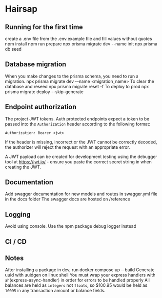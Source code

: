 # Hairsap

## Running for the first time
create a .env file from the .env.example file and fill values without quotes
npm install
npm run prepare
npx prisma migrate dev --name init
npx prisma db seed

## Database migration
When you make changes to the  prisma schema, you need to run a migration.
npx prisma migrate dev --name <migration_name>
To clear the database and reseed
npx prisma migrate reset -f
To deploy to prod
npx prisma migrate deploy --skip-generate

## Endpoint authorization

The project JWT tokens. Auth protected endpoints expect a token to be passed into the `Authorization` header according to the following format:

`Authorization: Bearer <jwt>`

If the header is missing, incorrect or the JWT cannot be correctly decoded, the authorizer will reject the request with an appropriate error.

A JWT payload can be created for development testing using the debugger tool at https://jwt.io/ - ensure you paste the correct secret string in when creating the JWT.


## Documentation
Add swagger documentation for new models and routes in swagger.yml file in the docs folder
The swagger docs are hosted on /reference

## Logging
Avoid using console. Use the npm package debug logger instead

## CI / CD


## Notes
After installing a package in dev, run docker compose up --build
Generate uuid with uuidgen on linux shell
You must wrap your express handlers with ```ah```(express-async-handler) in order for errors to be handled properly
All balances are held as `integers` not `floats`, so $100.95 would be held as `10095` in any transaction amount or balance fields.